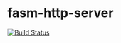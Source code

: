 # fasm-http-server
[![Build Status](https://travis-ci.org/NadeenUdantha/fasm-http-server.svg?branch=master)](https://travis-ci.org/NadeenUdantha/fasm-http-server)

